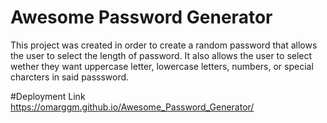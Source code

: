 # Awesome Password Generator
This project was created in order to create a random password that allows the user to select the length of password. It also allows the user to select wether they want uppercase letter, lowercase letters, numbers, or special charcters in said passsword. 


#Deployment Link
https://omarggm.github.io/Awesome_Password_Generator/
